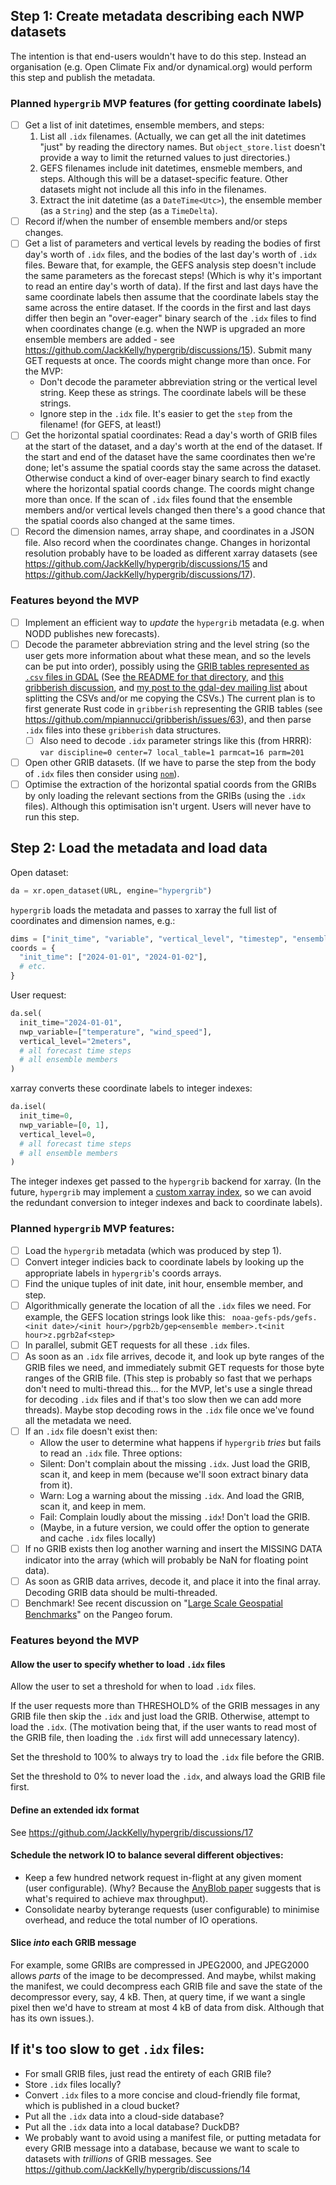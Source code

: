 ## Step 1: Create metadata describing each NWP datasets

The intention is that end-users wouldn't have to do this step. Instead an organisation (e.g. Open Climate Fix and/or dynamical.org) would perform this step and publish the metadata.

### Planned `hypergrib` MVP features (for getting coordinate labels)
- [ ] Get a list of init datetimes, ensemble members, and steps:
    1. List all `.idx` filenames. (Actually, we can get all the init datetimes "just" by reading the directory names. But `object_store.list` doesn't provide a way to limit the returned values to just directories.)
    2. GEFS filenames include init datetimes, ensmeble members, and steps. Although this will be a dataset-specific feature. Other datasets might not include all this info in the filenames.
    3. Extract the init datetime (as a `DateTime<Utc>`), the ensemble member (as a `String`) and the step (as a `TimeDelta`).
- [ ] Record if/when the number of ensemble members and/or steps changes.
- [ ] Get a list of parameters and vertical levels by reading the bodies of first day's worth of `.idx` files, and the bodies of the last day's worth of `.idx` files. Beware that, for example, the GEFS analysis step doesn't include the same parameters as the forecast steps! (Which is why it's important to read an entire day's worth of data). If the first and last days have the same coordinate labels then assume that the coordinate labels stay the same across the entire dataset. If the coords in the first and last days differ then begin an "over-eager" binary search of the `.idx` files to find when coordinates change (e.g. when the NWP is upgraded an more ensemble members are added - see https://github.com/JackKelly/hypergrib/discussions/15). Submit many GET requests at once. The coords might change more than once. For the MVP:
    - Don't decode the parameter abbreviation string or the vertical level string. Keep these as strings. The coordinate labels will be these strings.
    - Ignore step in the `.idx` file. It's easier to get the `step` from the filename! (for GEFS, at least!)
- [ ] Get the horizontal spatial coordinates: Read a day's worth of GRIB files at the start of the dataset, and a day's worth at the end of the dataset. If the start and end of the dataset have the same coordinates then we're done; let's assume the spatial coords stay the same across the dataset. Otherwise conduct a kind of over-eager binary search to find exactly where the horizontal spatial coords change. The coords might change more than once. If the scan of `.idx` files found that the ensemble members and/or vertical levels changed then there's a good chance that the spatial coords also changed at the same times.
- [ ] Record the dimension names, array shape, and coordinates in a JSON file. Also record when the coordinates change. Changes in horizontal resolution probably have to be loaded as different xarray datasets (see https://github.com/JackKelly/hypergrib/discussions/15 and https://github.com/JackKelly/hypergrib/discussions/17).

### Features beyond the MVP
- [ ] Implement an efficient way to _update_ the `hypergrib` metadata (e.g. when NODD publishes new forecasts).
- [ ] Decode the parameter abbreviation string and the level string (so the user gets more information about what these mean, and so the levels can be put into order), possibly using the [GRIB tables represented as `.csv` files in GDAL](https://github.com/OSGeo/gdal/tree/master/frmts/grib/data) (See [the README for that directory](https://github.com/OSGeo/gdal/blob/master/frmts/grib/degrib/README.TXT), and [this gribberish discussion](https://github.com/mpiannucci/gribberish/issues/41#issuecomment-2404916278), and [my post to the gdal-dev mailing list](https://lists.osgeo.org/pipermail/gdal-dev/2024-October/059612.html) about splitting the CSVs and/or me copying the CSVs.) The current plan is to first generate Rust code in `gribberish` representing the GRIB tables (see https://github.com/mpiannucci/gribberish/issues/63), and then parse `.idx` files into these `gribberish` data structures.
    - [ ] Also need to decode `.idx` parameter strings like this (from HRRR): `var discipline=0 center=7 local_table=1 parmcat=16 parm=201`
- [ ] Open other GRIB datasets. (If we have to parse the step from the body of `.idx` files then consider using [`nom`](https://crates.io/crates/nom)).
- [ ] Optimise the extraction of the horizontal spatial coords from the GRIBs by only loading the relevant sections from the GRIBs (using the `.idx` files). Although this optimisation isn't urgent. Users will never have to run this step.

## Step 2: Load the metadata and load data

Open dataset:

```python
da = xr.open_dataset(URL, engine="hypergrib")
```

`hypergrib` loads the metadata and passes to xarray the full list of coordinates and dimension names, e.g.:

```python
dims = ["init_time", "variable", "vertical_level", "timestep", "ensemble_member"]
coords = {
  "init_time": ["2024-01-01", "2024-01-02"],
  # etc.
}
```

User request: 

```python
da.sel(
  init_time="2024-01-01",
  nwp_variable=["temperature", "wind_speed"],
  vertical_level="2meters",
  # all forecast time steps
  # all ensemble members
)
```

xarray converts these coordinate labels to integer indexes:

```python
da.isel(
  init_time=0,
  nwp_variable=[0, 1],
  vertical_level=0,
  # all forecast time steps
  # all ensemble members
)
```

The integer indexes get passed to the `hypergrib` backend for xarray. (In the future, `hypergrib` may implement a [custom xarray index](https://docs.xarray.dev/en/stable/internals/how-to-create-custom-index.html), so we can avoid the redundant conversion to integer indexes and back to coordinate labels).

### Planned `hypergrib` MVP features:

- [ ] Load the `hypergrib` metadata (which was produced by step 1).
- [ ] Convert integer indicies back to coordinate labels by looking up the appropriate labels in `hypergrib`'s coords arrays.
- [ ] Find the unique tuples of init date, init hour, ensemble member, and step.
- [ ] Algorithmically generate the location of all the `.idx` files we need. For example, the GEFS location strings look like this: `
noaa-gefs-pds/gefs.<init date>/<init hour>/pgrb2b/gep<ensemble member>.t<init hour>z.pgrb2af<step>`
- [ ] In parallel, submit GET requests for all these `.idx` files.
- [ ] As soon as an `.idx` file arrives, decode it, and look up byte ranges of the GRIB files we need, and immediately submit GET requests for those byte ranges of the GRIB file. (This step is probably so fast that we perhaps don't need to multi-thread this... for the MVP, let's use a single thread for decoding `.idx` files and if that's too slow then we can add more threads). Maybe stop decoding rows in the `.idx` file once we've found all the metadata we need.
- [ ] If an `.idx` file doesn't exist then:
    - Allow the user to determine what happens if `hypergrib` _tries_ but fails to read an `.idx` file. Three options: 
    - Silent: Don't complain about the missing `.idx`. Just load the GRIB, scan it, and keep in mem (because we'll soon extract binary data from it).
    - Warn: Log a warning about the missing `.idx`. And load the GRIB, scan it, and keep in mem.
    - Fail: Complain loudly about the missing `.idx`! Don't load the GRIB.
    - (Maybe, in a future version, we could offer the option to generate and cache `.idx` files locally)
- [ ] If no GRIB exists then log another warning and insert the MISSING DATA indicator into the array (which will probably be NaN for floating point data).
- [ ] As soon as GRIB data arrives, decode it, and place it into the final array. Decoding GRIB data should be multi-threaded.
- [ ] Benchmark! See recent discussion on "[Large Scale Geospatial Benchmarks](https://discourse.pangeo.io/t/large-scale-geospatial-benchmarks/4498/2)" on the Pangeo forum.

### Features beyond the MVP

#### Allow the user to specify whether to load `.idx` files
Allow the user to set a threshold for when to load `.idx` files.

If the user requests more than THRESHOLD% of the GRIB messages in any GRIB file then skip the `.idx` and just load the GRIB. Otherwise, attempt to load the `.idx`. (The motivation being that, if the user wants to read most of the GRIB file, then loading the `.idx` first will add unnecessary latency).

Set the threshold to 100% to always try to load the `.idx` file before the GRIB.

Set the threshold to 0% to never load the `.idx`, and always load the GRIB file first.

#### Define an extended idx format
See https://github.com/JackKelly/hypergrib/discussions/17

#### Schedule the network IO to balance several different objectives:
- Keep a few hundred network request in-flight at any given moment (user configurable). (Why? Because the [AnyBlob paper](https://www.vldb.org/pvldb/vol16/p2769-durner.pdf) suggests that is what's required to achieve max throughput).
- Consolidate nearby byterange requests (user configurable) to minimise overhead, and reduce the total number of IO operations.

#### Slice _into_ each GRIB message
For example, some GRIBs are compressed in JPEG2000, and JPEG2000 allows _parts_ of the image to be decompressed. And maybe, whilst making the manifest, we could decompress each GRIB file and save the state of the decompressor every, say, 4 kB. Then, at query time, if we want a single pixel then we'd have to stream at most 4 kB of data from disk. Although that has its own issues.).

## If it's too slow to get `.idx` files:

- For small GRIB files, just read the entirety of each GRIB file?
- Store `.idx` files locally?
- Convert `.idx` files to a more concise and cloud-friendly file format, which is published in a cloud bucket?
- Put all the `.idx` data into a cloud-side database?
- Put all the `.idx` data into a local database? DuckDB?
- We probably want to avoid using a manifest file, or putting metadata for every GRIB message into a database, because we want to scale to datasets with _trillions_ of GRIB messages. See https://github.com/JackKelly/hypergrib/discussions/14
